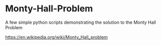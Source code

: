 # Monty-Hall-Problem
A few simple python scripts demonstrating the solution to the Monty Hall Problem

https://en.wikipedia.org/wiki/Monty_Hall_problem
